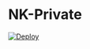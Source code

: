 # NK-Private

[![Deploy](https://www.herokucdn.com/deploy/button.svg)](https://heroku.com/deploy?template=https://github.com/Sadew451/NK-Private)
